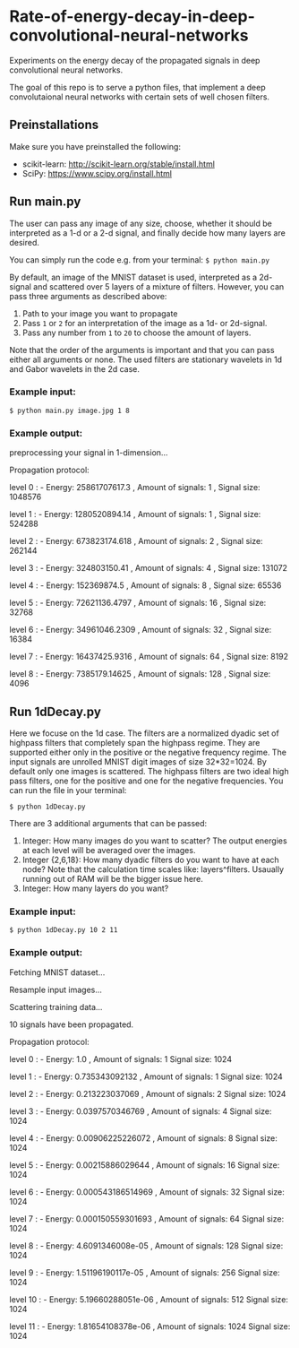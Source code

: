 # Rate-of-energy-decay-in-deep-convolutional-neural-networks
Experiments on the energy decay of the propagated signals in deep convolutional neural networks.

The goal of this repo is to serve a python files, that implement a deep convolutaional neural networks with certain sets of well chosen filters. 

## Preinstallations

Make sure you have preinstalled the following:

  - scikit-learn:   http://scikit-learn.org/stable/install.html
  - SciPy:    https://www.scipy.org/install.html

## Run main.py

The user can pass any image of any size, choose, whether it should be interpreted as a 1-d or a 2-d signal, and finally decide how many layers are desired.
  
You can simply run the code e.g. from your terminal:
```$ python main.py ```

By default, an image of the MNIST dataset is used, interpreted as a 2d-signal and scattered over 5 layers of a mixture of filters. However, you can pass three arguments as described above:
  1. Path to your image you want to propagate
  
  2. Pass ``` 1 ``` or ``` 2 ``` for an interpretation of the image as a 1d- or 2d-signal.
  
  3. Pass any number from ``` 1 ``` to ``` 20 ``` to choose the amount of layers.
  
Note that the order of the arguments is important and that you can pass either all arguments or none. The used filters are stationary wavelets in 1d and Gabor wavelets in the 2d case.

### Example input:

```$ python main.py image.jpg 1 8```

### Example output: 

preprocessing your signal in 1-dimension...

Propagation protocol:

level  0 : - Energy: 25861707617.3 , Amount of signals: 1 , Signal size: 1048576

level  1 : - Energy: 1280520894.14 , Amount of signals: 1 , Signal size: 524288

level  2 : - Energy: 673823174.618 , Amount of signals: 2 , Signal size: 262144

level  3 : - Energy: 324803150.41 , Amount of signals: 4 , Signal size: 131072

level  4 : - Energy: 152369874.5 , Amount of signals: 8 , Signal size: 65536

level  5 : - Energy: 72621136.4797 , Amount of signals: 16 , Signal size: 32768

level  6 : - Energy: 34961046.2309 , Amount of signals: 32 , Signal size: 16384

level  7 : - Energy: 16437425.9316 , Amount of signals: 64 , Signal size: 8192

level  8 : - Energy: 7385179.14625 , Amount of signals: 128 , Signal size: 4096

## Run 1dDecay.py

Here we focuse on the 1d case. The filters are a normalized dyadic set of highpass filters that completely span the highpass regime. They are supported either only in the positive or the negative frequency regime. The input signals are unrolled MNIST digit images of size 32*32=1024. By default only one images is scattered. The highpass filters are two ideal high pass filters, one for the positive and one for the negative frequencies. You can run the file in your terminal: 

```$ python 1dDecay.py ```

There are 3 additional arguments that can be passed: 

1. Integer: How many images do you want to scatter? The output energies at each level will be averaged over the images.
2. Integer {2,6,18}: How many dyadic filters do you want to have at each node? Note that the calculation time scales like: layers^filters. Usaually running out of RAM will be the bigger issue here.
3. Integer: How many layers do you want?

### Example input:

```$ python 1dDecay.py 10 2 11```

### Example output: 

Fetching MNIST dataset...

Resample input images...

Scattering training data...

10  signals have been propagated.

Propagation protocol:

level  0 : - Energy: 1.0 , Amount of signals: 1  Signal size: 1024

level  1 : - Energy: 0.735343092132 , Amount of signals: 1  Signal size: 1024

level  2 : - Energy: 0.213223037069 , Amount of signals: 2  Signal size: 1024

level  3 : - Energy: 0.0397570346769 , Amount of signals: 4  Signal size: 1024

level  4 : - Energy: 0.00906225226072 , Amount of signals: 8  Signal size: 1024

level  5 : - Energy: 0.00215886029644 , Amount of signals: 16  Signal size: 1024

level  6 : - Energy: 0.000543186514969 , Amount of signals: 32  Signal size: 1024

level  7 : - Energy: 0.000150559301693 , Amount of signals: 64  Signal size: 1024

level  8 : - Energy: 4.6091346008e-05 , Amount of signals: 128  Signal size: 1024

level  9 : - Energy: 1.51196190117e-05 , Amount of signals: 256  Signal size: 1024

level  10 : - Energy: 5.19660288051e-06 , Amount of signals: 512  Signal size: 1024

level  11 : - Energy: 1.81654108378e-06 , Amount of signals: 1024  Signal size: 1024



